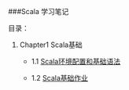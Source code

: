 ###Scala 学习笔记





目录：



1. Chapter1 Scala基础

	+ 1.1 [Scala环境配置和基础语法](chapter01/1.1.md)

	+ 1.2 [Scala基础作业](chapter01/1.2.md)

